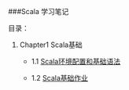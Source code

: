 ###Scala 学习笔记





目录：



1. Chapter1 Scala基础

	+ 1.1 [Scala环境配置和基础语法](chapter01/1.1.md)

	+ 1.2 [Scala基础作业](chapter01/1.2.md)

